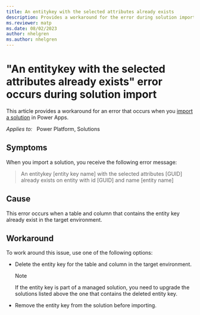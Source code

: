 ```yaml
---
title: An entitykey with the selected attributes already exists
description: Provides a workaround for the error during solution import in Power Apps - An entitykey with the selected attributes already exists on entity.
ms.reviewer: matp
ms.date: 08/02/2023
author: nhelgren
ms.author: nhelgren
---
```

# "An entitykey with the selected attributes already exists" error occurs during solution import

This article provides a workaround for an error that occurs when you [import a solution](/power-apps/maker/data-platform/import-update-export-solutions) in Power Apps.

_Applies to:_ &nbsp; Power Platform, Solutions

## Symptoms

When you import a solution, you receive the following error message:

> An entitykey [entity key name] with the selected attributes [GUID] already exists on entity with id [GUID] and name [entity name]

## Cause

This error occurs when a table and column that contains the entity key already exist in the target environment.

## Workaround

To work around this issue, use one of the following options:

- Delete the entity key for the table and column in the target environment.

  > [!NOTE]
  > If the entity key is part of a managed solution, you need to upgrade the solutions listed above the one that contains the deleted entity key.

- Remove the entity key from the solution before importing.
